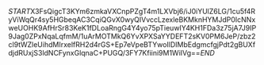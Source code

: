 $START$X3FsQigcT3KYm6zmkaVXCnpPZgT4m1LXVbj6/iJ0iYUlZ6LG/1cu5f4RyViWqQr4sy5HGbeqAC3CqiQGvX0wyQIVvccLzexleBKMknHYMJdP0IcNNxweUOHK9AfHrSr83KeK1fDLoaRngG4Y4yo75pTieuwIY4KH1FDa3z75jA7J9IP9Jag0ZPxNqaLqfmM/1uArMOTMkQ6YvXPXSaYYDEFT2sKV0PM6JeP/zbz2cl9tWZleUihdMIrxelfRH2d4rGS+Ep7eVpeBTYwoIlDIMbEdgmcfgjPdt2gBUXfdjdRUxjS3ldNCFynxGlqnaC+PUGQ/3FY7Kfiini9M1WiIVg==$END$